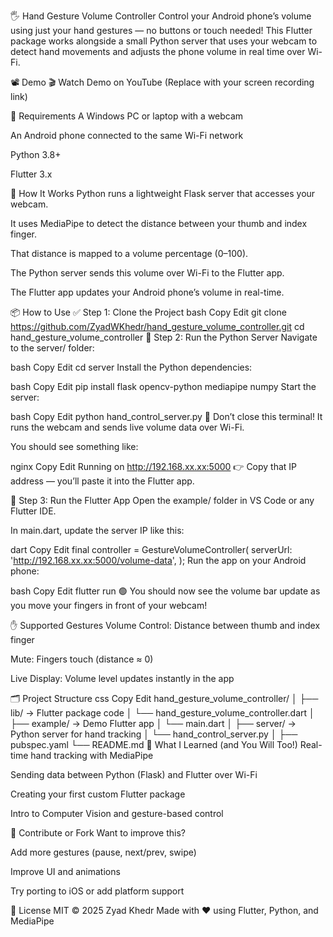 🖐️ Hand Gesture Volume Controller
Control your Android phone’s volume using just your hand gestures — no buttons or touch needed!
This Flutter package works alongside a small Python server that uses your webcam to detect hand movements and adjusts the phone volume in real time over Wi-Fi.

📽️ Demo
🎬 Watch Demo on YouTube
(Replace with your screen recording link)

🔧 Requirements
A Windows PC or laptop with a webcam

An Android phone connected to the same Wi-Fi network

Python 3.8+

Flutter 3.x

🚀 How It Works
Python runs a lightweight Flask server that accesses your webcam.

It uses MediaPipe to detect the distance between your thumb and index finger.

That distance is mapped to a volume percentage (0–100).

The Python server sends this volume over Wi-Fi to the Flutter app.

The Flutter app updates your Android phone’s volume in real-time.

📦 How to Use
✅ Step 1: Clone the Project
bash
Copy
Edit
git clone https://github.com/ZyadWKhedr/hand_gesture_volume_controller.git
cd hand_gesture_volume_controller
🐍 Step 2: Run the Python Server
Navigate to the server/ folder:

bash
Copy
Edit
cd server
Install the Python dependencies:

bash
Copy
Edit
pip install flask opencv-python mediapipe numpy
Start the server:

bash
Copy
Edit
python hand_control_server.py
🚨 Don’t close this terminal!
It runs the webcam and sends live volume data over Wi-Fi.

You should see something like:

nginx
Copy
Edit
Running on http://192.168.xx.xx:5000
👉 Copy that IP address — you’ll paste it into the Flutter app.

📱 Step 3: Run the Flutter App
Open the example/ folder in VS Code or any Flutter IDE.

In main.dart, update the server IP like this:

dart
Copy
Edit
final controller = GestureVolumeController(
  serverUrl: 'http://192.168.xx.xx:5000/volume-data',
);
Run the app on your Android phone:

bash
Copy
Edit
flutter run
🟢 You should now see the volume bar update as you move your fingers in front of your webcam!

✋ Supported Gestures
Volume Control: Distance between thumb and index finger

Mute: Fingers touch (distance ≈ 0)

Live Display: Volume level updates instantly in the app

🗂️ Project Structure
css
Copy
Edit
hand_gesture_volume_controller/
│
├── lib/                    → Flutter package code
│   └── hand_gesture_volume_controller.dart
│
├── example/                → Demo Flutter app
│   └── main.dart
│
├── server/                 → Python server for hand tracking
│   └── hand_control_server.py
│
├── pubspec.yaml
└── README.md
🧠 What I Learned (and You Will Too!)
Real-time hand tracking with MediaPipe

Sending data between Python (Flask) and Flutter over Wi-Fi

Creating your first custom Flutter package

Intro to Computer Vision and gesture-based control

🤝 Contribute or Fork
Want to improve this?

Add more gestures (pause, next/prev, swipe)

Improve UI and animations

Try porting to iOS or add platform support

📜 License
MIT © 2025 Zyad Khedr
Made with ❤️ using Flutter, Python, and MediaPipe